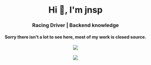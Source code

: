 <h1 align="center">Hi 👋, I'm jnsp</h1>
<h3 align="center">Racing Driver | Backend knowledge</h3>
<h4 align="center">Sorry there isn't a lot to see here, most of my work is closed source.</h4>


<p align="center">
  <a href="https://www.buymeacoffee.com/jnsp"><img src="https://img.buymeacoffee.com/button-api/?text=Buy me a life&emoji=🥤&slug=jnsp&button_colour=40DCA5&font_colour=ffffff&font_family=Comic&outline_colour=000000&coffee_colour=FFDD00"></a>
  <br>
  <br>
  <a href="https://discord.c99.nl/widget/theme-4/432248014443380737.png"><img src="https://discord.c99.nl/widget/theme-4/432248014443380737.png"></a>
  <br>
  <br>
  <!-- <a href="https://open.spotify.com/user/am0g3o7csu1k3u03cfx1tmto6"><img src="https://novatorem-peach-ten.vercel.app/api/spotify"></a> -->
</p>
